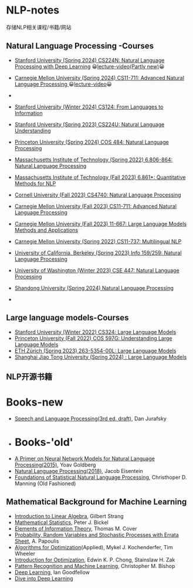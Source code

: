 # NLP-notes
存储NLP相关课程/书籍/网站

## Natural Language Processing -Courses
- [Stanford University (Spring 2024) CS224N: Natural Language Processing with Deep Learning](https://web.stanford.edu/class/cs224n/) 😀[lecture-video(Partly new)](https://www.youtube.com/watch?v=LWMzyfvuehA&list=PLoROMvodv4rMFqRtEuo6SGjY4XbRIVRd4&index=8)😀
- [Carnegie Mellon University (Spring 2024) CS11-711: Advanced Natural Language Processing ](https://phontron.com/class/anlp2024/)  😀[lecture-video](https://www.youtube.com/@neubig)😀
- 
- [Stanford University (Winter 2024) CS124: From Languages to Information](https://web.stanford.edu/class/cs124/)
- [Stanford University (Spring 2023) CS224U: Natural Language Understanding](https://web.stanford.edu/class/cs224u/)
- [Princeton University (Spring 2024) COS 484: Natural Language Processing ](https://princeton-nlp.github.io/cos484/)
- [Massachusetts Institute of Technology (Spring 2022) 6.806-864: Natural Language Processing ](https://www.mit.edu/~jda/teaching/6.864/)
- [Massachusetts Institute of Technology (Fall 2023) 6.861*: Quantitative Methods for NLP](https://mit-6861.github.io/)
- [Cornell University (Fall 2023) CS4740: Natural Language Processing ](https://cornell-cs4740-2023fa.vercel.app/)

- [Carnegie Mellon University (Fall 2023) CS11-711: Advanced Natural Language Processing ](https://cmu-anlp.github.io/index.html)

- [Carnegie Mellon University (Fall 2023) 11-667: Large Language Models Methods and Applications](https://cmu-llms.org/)
- [Carnegie Mellon University (Spring 2022) CS11-737: Multilingual NLP](https://www.phontron.com/class/multiling2022/schedule.html)
- [University of California, Berkeley (Spring 2023) Info 159/259: Natural Language Processing](https://people.ischool.berkeley.edu/~dbamman//nlp23.html)

- [University of Washington (Winter 2023) CSE 447: Natural Language Processing](https://nasmith.github.io/NLP-winter23/)

- [Shandong University (Spring 2024) Natural Language Processing](https://splab.sdu.edu.cn/zryycl1.htm)
- []()
## Large language models-Courses
- [Stanford University (Winter 2022) CS324: Large Language Models](https://stanford-cs324.github.io/winter2022/)
- [Princeton University (Fall 2022) COS 597G: Understanding Large Language Models](https://www.cs.princeton.edu/courses/archive/fall22/cos597G/)
- [ETH Zürich (Spring 2023) 263-5354-00L: Large Language Models ](https://rycolab.io/classes/llm-s23/)
- [Shanghai Jiao Tong University (Spring 2024) : Large Language Models ](https://gair-nlp.github.io/cs2916/docs/intro)
## NLP开源书籍
# Books-new
* [Speech and Language Processing(3rd ed. draft)](https://web.stanford.edu/~jurafsky/slp3/), Dan Jurafsky
* # Books-'old'
* [A Primer on Neural Network Models for Natural Language Processing(2015)](https://u.cs.biu.ac.il/~yogo/nnlp.pdf), Yoav Goldberg
* [Natural Language Processing(2018)](https://cseweb.ucsd.edu/~nnakashole/teaching/eisenstein-nov18.pdf), Jacob Eisentein
* [Foundations of Statistical Natural Language Processing](https://doc.lagout.org/science/0_Computer%20Science/2_Algorithms/Statistical%20Natural%20Language%20Processing.pdf), Christhoper D. Manning (Old Fashioned)
## Mathematical Background for Machine Learning
* [Introduction to Linear Algebra](http://students.aiu.edu/submissions/profiles/resources/onlineBook/Y5B7M4_Introduction_to_Linear_Algebra-_Fourth_Edition.pdf), Gilbert Strang
* [Mathematical Statistics](http://www.mim.ac.mw/books/Mathematical%20statistics,%20basic%20ideas%20and%20selected%20topics%20Vol%201,%20Second%20Edition.pdf), Peter J. Bickel
* [Elements of Information Theory](https://onlinelibrary.wiley.com/doi/book/10.1002/047174882X), Thomas M. Cover
*  [Probability, Random Variables and Stochastic Processes with Errata Sheet](https://www.amazon.com/Probability-Random-Variables-Stochastic-Processes/dp/0071226613), A. Papoulis
* [Algorithms for Optimization](https://algorithmsbook.com/optimization/files/optimization.pdf)(Applied), Mykel J. Kochenderfer, Tim Wheeler
* [Introduction for Optimization](https://github.com/benjamincrom/optimization/blob/master/An%20Introduction%20to%20Optimization-%20E.%20Chong%2C%20S.%20Zak.pdf), Edwin K. P. Chong, Stainslaw H. Zak
* [Pattern Recognition and Machine Learning](https://github.com/peteflorence/MachineLearning6.867/blob/master/Bishop/Bishop%20-%20Pattern%20Recognition%20and%20Machine%20Learning.pdf), Christopher M. Bishop
* [Deep Learning](https://www.deeplearningbook.org/), Ian Goodfellow
* [Dive into Deep Learning](http://d2l.ai/)
